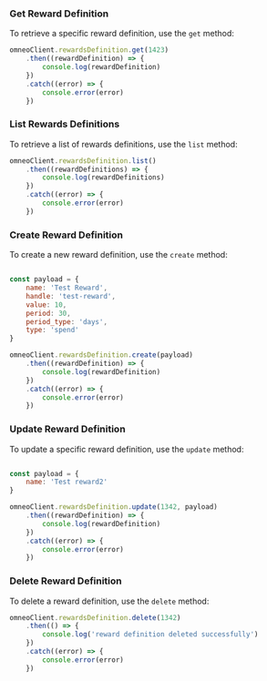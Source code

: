 
### Get Reward Definition

To retrieve a specific reward definition, use the `get` method:

```javascript
omneoClient.rewardsDefinition.get(1423)
    .then((rewardDefinition) => {
        console.log(rewardDefinition)
    })
    .catch((error) => {
        console.error(error)
    })
```

### List Rewards Definitions

To retrieve a list of rewards definitions, use the `list` method:

```javascript
omneoClient.rewardsDefinition.list()
    .then((rewardDefinitions) => {
        console.log(rewardDefinitions)
    })
    .catch((error) => {
        console.error(error)
    })
```

### Create Reward Definition

To create a new reward definition, use the `create` method:

```javascript

const payload = {
    name: 'Test Reward',
    handle: 'test-reward',
    value: 10,
    period: 30,
    period_type: 'days',
    type: 'spend'
}

omneoClient.rewardsDefinition.create(payload)
    .then((rewardDefinition) => {
        console.log(rewardDefinition)
    })
    .catch((error) => {
        console.error(error)
    })
```
### Update Reward Definition

To update a specific reward definition, use the `update` method:

```javascript

const payload = {
    name: 'Test reward2'
}

omneoClient.rewardsDefinition.update(1342, payload)
    .then((rewardDefinition) => {
        console.log(rewardDefinition)
    })
    .catch((error) => {
        console.error(error)
    })
```

### Delete Reward Definition

To delete a reward definition, use the `delete` method:

```javascript
omneoClient.rewardsDefinition.delete(1342)
    .then(() => {
        console.log('reward definition deleted successfully')
    })
    .catch((error) => {
        console.error(error)
    })
```